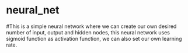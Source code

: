 # neural_net
#This is a simple neural network where we can create our own desired number of input, output and hidden nodes, this neural network uses sigmoid function as activation function, we can also set our own learning rate.
